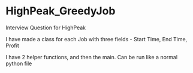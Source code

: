 # HighPeak_GreedyJob
Interview Question for HighPeak

I have made a class for each Job with three fields - Start Time, End Time, Profit

I have 2 helper functions, and then the main. Can be run like a normal python file

